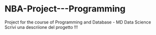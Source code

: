 # NBA-Project---Programming
Project for the course of Programming and Database - MD Data Science
Scrivi una descriione del progetto !!!
